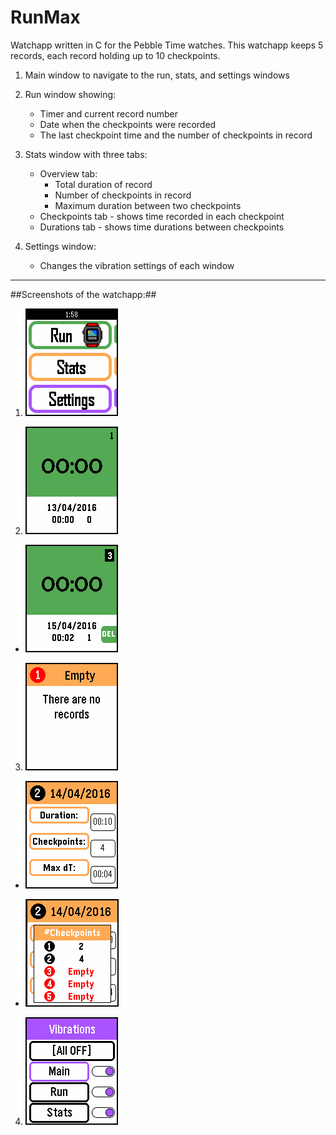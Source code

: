 # RunMax #

Watchapp written in C for the Pebble Time watches. This watchapp keeps 5 records, each record holding up to 10 checkpoints.


1. Main window to navigate to the run, stats, and settings windows

2. Run window showing:
    * Timer and current record number
    * Date when the checkpoints were recorded
    * The last checkpoint time and the number of checkpoints in record

3. Stats window with three tabs:
    * Overview tab:
      * Total duration of record
      * Number of checkpoints in record
      * Maximum duration between two checkpoints
    * Checkpoints tab - shows time recorded in each checkpoint
    * Durations tab - shows time durations between checkpoints

4. Settings window:
    * Changes the vibration settings of each window

- - - -

##Screenshots of the watchapp:##

1. ![Alt text]( screenshots/main.png "Main window:")  

2. ![Alt text]( screenshots/run1.png "Run window:")  

  * ![Alt text]( screenshots/run2.png "Run window with a completed record:")  

3. ![Alt text]( screenshots/stats1.png "Stats window:")  

  * ![Alt text]( screenshots/stats3.png "Stat window with a completed record:")

  * ![Alt text]( screenshots/stats4.png 'Bottom button - [held] shows number of checkpoints in each record:')

4. ![Alt text]( screenshots/settings.png "Settings window:")
